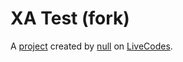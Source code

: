 # XA Test (fork)
A [project](https://livecodes.io/#https://github.com/XAssassin321/livecodesio-test-project-1/tree/gh-pages/src) created by [null](https://github.com/XAssassin321) on [LiveCodes](https://livecodes.io).